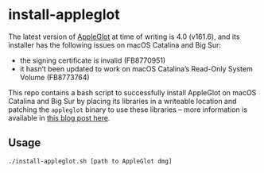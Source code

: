 # install-appleglot

The latest version of [AppleGlot](https://developer.apple.com/download/more/?=AppleGlot) at time of writing is 4.0 (v161.6), and its installer has the following issues on macOS Catalina and Big Sur:

- the signing certificate is invalid (FB8770951)
- it hasn’t been updated to work on macOS Catalina’s Read-Only System Volume (FB8773764)

This repo contains a bash script to successfully install AppleGlot on macOS Catalina and Big Sur by placing its libraries in a writeable location and patching the `appleglot` binary to use these libraries – more information is available in [this blog post here](https://joshparnham.com/2020/12/installing-appleglot-on-macos-catalina-and-big-sur/).

## Usage

    ./install-appleglot.sh [path to AppleGlot dmg]